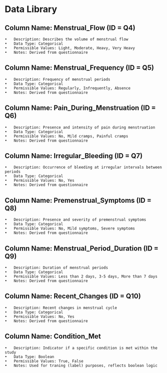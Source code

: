 # Data Library

## Column Name: Menstrual_Flow (ID = Q4)
	•	Description: Describes the volume of menstrual flow
	•	Data Type: Categorical
	•	Permissible Values: Light, Moderate, Heavy, Very Heavy
	•	Notes: Derived from questionnaire
 
## Column Name: Menstrual_Frequency (ID = Q5)
	•	Description: Frequency of menstrual periods
	•	Data Type: Categorical
	•	Permissible Values: Regularly, Infrequently, Absence
	•	Notes: Derived from questionnaire
 
## Column Name: Pain_During_Menstruation (ID = Q6)
	•	Description: Presence and intensity of pain during menstruation
	•	Data Type: Categorical
	•	Permissible Values: No, Mild cramps, Painful cramps
	•	Notes: Derived from questionnaire
## Column Name: Irregular_Bleeding (ID = Q7)
	•	Description: Occurrence of bleeding at irregular intervals between periods
	•	Data Type: Categorical
	•	Permissible Values: No, Yes
	•	Notes: Derived from questionnaire
## Column Name: Premenstrual_Symptoms (ID = Q8)
	•	Description: Presence and severity of premenstrual symptoms
	•	Data Type: Categorical
	•	Permissible Values: No, Mild symptoms, Severe symptoms
	•	Notes: Derived from questionnaire
## Column Name: Menstrual_Period_Duration (ID = Q9)
	•	Description: Duration of menstrual periods
	•	Data Type: Categorical
	•	Permissible Values: Less than 2 days, 3-5 days, More than 7 days
	•	Notes: Derived from questionnaire
## Column Name: Recent_Changes (ID = Q10)
	•	Description: Recent changes in menstrual cycle
	•	Data Type: Categorical
	•	Permissible Values: No, Yes
	•	Notes: Derived from questionnaire
## Column Name: Condition_Met
	•	Description: Indicator if a specific condition is met within the study
	•	Data Type: Boolean
	•	Permissible Values: True, False
	•	Notes: Used for traning (label) purposes, reflects boolean logic

